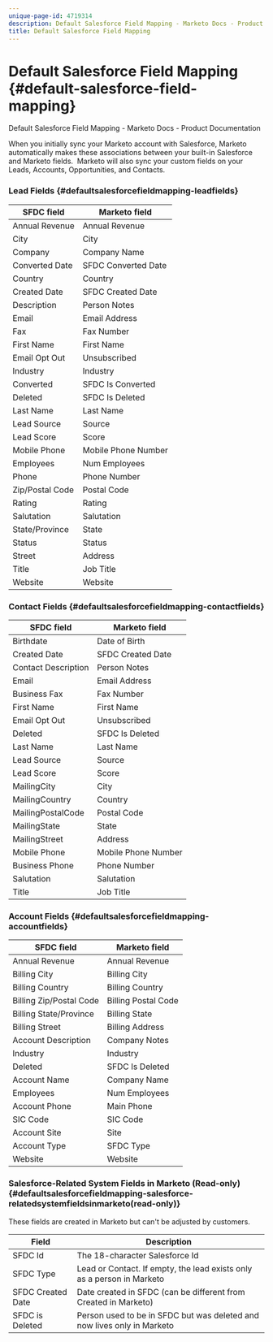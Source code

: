 ```yaml
---
unique-page-id: 4719314
description: Default Salesforce Field Mapping - Marketo Docs - Product Documentation
title: Default Salesforce Field Mapping
---
```


# Default Salesforce Field Mapping {#default-salesforce-field-mapping}

Default Salesforce Field Mapping - Marketo Docs - Product Documentation

When you initially sync your Marketo account with Salesforce, Marketo automatically makes these associations between your built-in Salesforce and Marketo fields.&nbsp; Marketo will also sync your custom fields on your Leads, Accounts, Opportunities, and Contacts.

### Lead Fields {#defaultsalesforcefieldmapping-leadfields}

| SFDC field |Marketo field |
|---|---|
| Annual Revenue |Annual Revenue |
| City |City |
| Company |Company Name |
| Converted Date |SFDC Converted Date |
| Country |Country |
| Created Date |SFDC Created Date |
| Description |Person Notes |
| Email |Email Address |
| Fax |Fax Number |
| First Name |First Name |
| Email Opt Out |Unsubscribed |
| Industry |Industry |
| Converted |SFDC Is Converted |
| Deleted |SFDC Is Deleted |
| Last Name |Last Name |
| Lead Source |Source |
| Lead Score |Score |
| Mobile Phone |Mobile Phone Number |
| Employees |Num Employees |
| Phone |Phone Number |
| Zip/Postal Code |Postal Code |
| Rating |Rating |
| Salutation |Salutation |
| State/Province |State |
| Status |Status |
| Street |Address |
| Title |Job Title |
| Website |Website |

### Contact Fields {#defaultsalesforcefieldmapping-contactfields}

| SFDC field |Marketo field |
|---|---|
| Birthdate |Date of Birth |
| Created Date |SFDC Created Date |
| Contact Description |Person Notes |
| Email |Email Address |
| Business Fax |Fax Number |
| First Name |First Name |
| Email Opt Out |Unsubscribed |
| Deleted |SFDC Is Deleted |
| Last Name |Last Name |
| Lead Source |Source |
| Lead Score |Score |
| MailingCity |City |
| MailingCountry |Country |
| MailingPostalCode |Postal Code |
| MailingState |State |
| MailingStreet |Address |
| Mobile Phone |Mobile Phone Number |
| Business Phone |Phone Number |
| Salutation |Salutation |
| Title |Job Title |

### Account Fields {#defaultsalesforcefieldmapping-accountfields}

| SFDC field |Marketo field |
|---|---|
| Annual Revenue |Annual Revenue |
| Billing City |Billing City |
| Billing Country |Billing Country |
| Billing Zip/Postal Code |Billing Postal Code |
| Billing State/Province |Billing State |
| Billing Street |Billing Address |
| Account Description |Company Notes |
| Industry |Industry |
| Deleted |SFDC Is Deleted |
| Account Name |Company Name |
| Employees |Num Employees |
| Account Phone |Main Phone |
| SIC Code |SIC Code |
| Account Site |Site |
| Account Type |SFDC Type |
| Website |Website |

### Salesforce-Related System Fields in Marketo (Read-only) {#defaultsalesforcefieldmapping-salesforce-relatedsystemfieldsinmarketo(read-only)}

These fields are created in Marketo but can't be adjusted by customers.

| Field |Description |
|---|---|
| SFDC Id |The 18-character Salesforce Id |
| SFDC Type |Lead or Contact. If empty, the lead exists only as a person in Marketo |
| SFDC Created Date |Date created in SFDC (can be different from Created in Marketo) |
| SFDC is Deleted |Person used to be in SFDC but was deleted and now lives only in Marketo |

